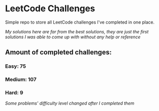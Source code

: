 
# LeetCode Challenges

Simple repo to store all LeetCode challenges I've completed in one place.

<i>My solutions here are far from the best solutions, they are just the first solutions I was able to come up with without any help or reference</i>

## Amount of completed challenges:

### Easy: 75

### Medium: 107

### Hard: 9

<i>Some problems' difficulty level changed after I completed them</i>
